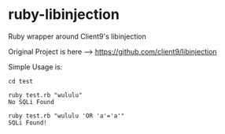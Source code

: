 # ruby-libinjection
Ruby wrapper around Client9's libinjection

Original Project is here --> https://github.com/client9/libinjection

Simple Usage is:

```
cd test

ruby test.rb "wululu"
No SQLi Found

ruby test.rb "wululu 'OR 'a'='a'"
SQLi Found!

```
